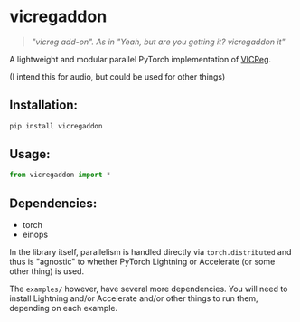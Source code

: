 # vicregaddon

> *"vicreg add-on".  As in "Yeah, but are you getting it? vicregaddon it"*

A lightweight and modular parallel PyTorch implementation of [VICReg](https://github.com/facebookresearch/vicreg). 

(I intend this for audio, but could be used for other things)

## Installation: 

```bash
pip install vicregaddon
```


## Usage:
```python
from vicregaddon import *
```

## Dependencies: 

- torch
- einops

In the library itself, parallelism is handled directly via `torch.distributed` and thus is "agnostic" to whether PyTorch Lightning or Accelerate (or some other thing) is used.

The `examples/` however, have several more dependencies. You will need to install Lightning and/or Accelerate and/or other things to run them, depending on each example.
